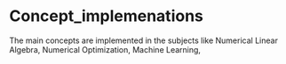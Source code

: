 # Concept_implemenations
 The main concepts are implemented in the subjects like Numerical Linear Algebra, Numerical Optimization, Machine Learning,
